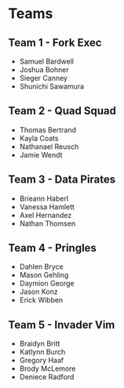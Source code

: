 # Teams

## Team 1 - Fork Exec
* Samuel Bardwell
* Joshua Bohner
* Sieger Canney
* Shunichi Sawamura

## Team 2 - Quad Squad
* Thomas Bertrand
* Kayla Coats
* Nathanael Reusch
* Jamie Wendt

## Team 3 - Data Pirates
* Brieann Haberl
* Vanessa Hamlett
* Axel Hernandez
* Nathan Thomsen

## Team 4 - Pringles
* Dahlen Bryce
* Mason Gehling
* Daymion George
* Jason Konz
* Erick Wibben

## Team 5 - Invader Vim
* Braidyn Britt
* Katlynn Burch
* Gregory Haaf
* Brody McLemore
* Deniece Radford


